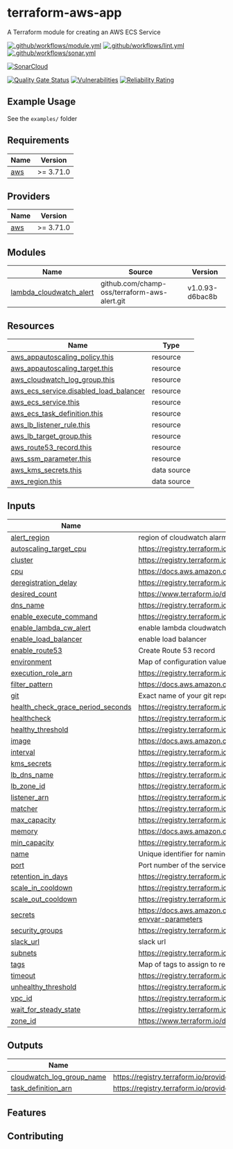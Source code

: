 # terraform-aws-app

A Terraform module for creating an AWS ECS Service

[![.github/workflows/module.yml](https://github.com/champ-oss/terraform-aws-app/actions/workflows/module.yml/badge.svg?branch=main)](https://github.com/champ-oss/terraform-aws-app/actions/workflows/module.yml)
[![.github/workflows/lint.yml](https://github.com/champ-oss/terraform-aws-app/actions/workflows/lint.yml/badge.svg?branch=main)](https://github.com/champ-oss/terraform-aws-app/actions/workflows/lint.yml)
[![.github/workflows/sonar.yml](https://github.com/champ-oss/terraform-aws-app/actions/workflows/sonar.yml/badge.svg)](https://github.com/champ-oss/terraform-aws-app/actions/workflows/sonar.yml)

[![SonarCloud](https://sonarcloud.io/images/project_badges/sonarcloud-black.svg)](https://sonarcloud.io/summary/new_code?id=terraform-aws-app_champ-oss)

[![Quality Gate Status](https://sonarcloud.io/api/project_badges/measure?project=terraform-aws-app_champ-oss&metric=alert_status)](https://sonarcloud.io/summary/new_code?id=terraform-aws-app_champ-oss)
[![Vulnerabilities](https://sonarcloud.io/api/project_badges/measure?project=terraform-aws-app_champ-oss&metric=vulnerabilities)](https://sonarcloud.io/summary/new_code?id=terraform-aws-app_champ-oss)
[![Reliability Rating](https://sonarcloud.io/api/project_badges/measure?project=terraform-aws-app_champ-oss&metric=reliability_rating)](https://sonarcloud.io/summary/new_code?id=terraform-aws-app_champ-oss)

## Example Usage

See the `examples/` folder

<!-- BEGIN_TF_DOCS -->
## Requirements

| Name | Version |
|------|---------|
| <a name="requirement_aws"></a> [aws](#requirement\_aws) | >= 3.71.0 |

## Providers

| Name | Version |
|------|---------|
| <a name="provider_aws"></a> [aws](#provider\_aws) | >= 3.71.0 |

## Modules

| Name | Source | Version |
|------|--------|---------|
| <a name="module_lambda_cloudwatch_alert"></a> [lambda\_cloudwatch\_alert](#module\_lambda\_cloudwatch\_alert) | github.com/champ-oss/terraform-aws-alert.git | v1.0.93-d6bac8b |

## Resources

| Name | Type |
|------|------|
| [aws_appautoscaling_policy.this](https://registry.terraform.io/providers/hashicorp/aws/latest/docs/resources/appautoscaling_policy) | resource |
| [aws_appautoscaling_target.this](https://registry.terraform.io/providers/hashicorp/aws/latest/docs/resources/appautoscaling_target) | resource |
| [aws_cloudwatch_log_group.this](https://registry.terraform.io/providers/hashicorp/aws/latest/docs/resources/cloudwatch_log_group) | resource |
| [aws_ecs_service.disabled_load_balancer](https://registry.terraform.io/providers/hashicorp/aws/latest/docs/resources/ecs_service) | resource |
| [aws_ecs_service.this](https://registry.terraform.io/providers/hashicorp/aws/latest/docs/resources/ecs_service) | resource |
| [aws_ecs_task_definition.this](https://registry.terraform.io/providers/hashicorp/aws/latest/docs/resources/ecs_task_definition) | resource |
| [aws_lb_listener_rule.this](https://registry.terraform.io/providers/hashicorp/aws/latest/docs/resources/lb_listener_rule) | resource |
| [aws_lb_target_group.this](https://registry.terraform.io/providers/hashicorp/aws/latest/docs/resources/lb_target_group) | resource |
| [aws_route53_record.this](https://registry.terraform.io/providers/hashicorp/aws/latest/docs/resources/route53_record) | resource |
| [aws_ssm_parameter.this](https://registry.terraform.io/providers/hashicorp/aws/latest/docs/resources/ssm_parameter) | resource |
| [aws_kms_secrets.this](https://registry.terraform.io/providers/hashicorp/aws/latest/docs/data-sources/kms_secrets) | data source |
| [aws_region.this](https://registry.terraform.io/providers/hashicorp/aws/latest/docs/data-sources/region) | data source |

## Inputs

| Name | Description | Type | Default | Required |
|------|-------------|------|---------|:--------:|
| <a name="input_alert_region"></a> [alert\_region](#input\_alert\_region) | region of cloudwatch alarm | `string` | `"us-east-2"` | no |
| <a name="input_autoscaling_target_cpu"></a> [autoscaling\_target\_cpu](#input\_autoscaling\_target\_cpu) | https://registry.terraform.io/providers/hashicorp/aws/latest/docs/resources/appautoscaling_policy#target_value | `number` | `75` | no |
| <a name="input_cluster"></a> [cluster](#input\_cluster) | https://registry.terraform.io/providers/hashicorp/aws/latest/docs/resources/ecs_service#cluster | `string` | n/a | yes |
| <a name="input_cpu"></a> [cpu](#input\_cpu) | https://docs.aws.amazon.com/AmazonECS/latest/developerguide/task-cpu-memory-error.html | `number` | `256` | no |
| <a name="input_deregistration_delay"></a> [deregistration\_delay](#input\_deregistration\_delay) | https://registry.terraform.io/providers/hashicorp/aws/latest/docs/resources/lb_target_group#deregistration_delay | `number` | `30` | no |
| <a name="input_desired_count"></a> [desired\_count](#input\_desired\_count) | https://www.terraform.io/docs/providers/aws/r/ecs_service.html#desired_count | `number` | `null` | no |
| <a name="input_dns_name"></a> [dns\_name](#input\_dns\_name) | https://registry.terraform.io/providers/hashicorp/aws/latest/docs/resources/route53_record#name | `string` | `""` | no |
| <a name="input_enable_execute_command"></a> [enable\_execute\_command](#input\_enable\_execute\_command) | https://registry.terraform.io/providers/hashicorp/aws/latest/docs/resources/ecs_service#enable_execute_command | `bool` | `false` | no |
| <a name="input_enable_lambda_cw_alert"></a> [enable\_lambda\_cw\_alert](#input\_enable\_lambda\_cw\_alert) | enable lambda cloudwatch alert | `bool` | `false` | no |
| <a name="input_enable_load_balancer"></a> [enable\_load\_balancer](#input\_enable\_load\_balancer) | enable load balancer | `bool` | `true` | no |
| <a name="input_enable_route53"></a> [enable\_route53](#input\_enable\_route53) | Create Route 53 record | `bool` | `true` | no |
| <a name="input_environment"></a> [environment](#input\_environment) | Map of configuration values to be converted into ECS native format | `map(string)` | `{}` | no |
| <a name="input_execution_role_arn"></a> [execution\_role\_arn](#input\_execution\_role\_arn) | https://registry.terraform.io/providers/hashicorp/aws/latest/docs/resources/ecs_task_definition#execution_role_arn | `string` | `""` | no |
| <a name="input_filter_pattern"></a> [filter\_pattern](#input\_filter\_pattern) | https://docs.aws.amazon.com/AmazonCloudWatch/latest/logs/FilterAndPatternSyntax.html#extract-log-event-values | `string` | `"ERROR"` | no |
| <a name="input_git"></a> [git](#input\_git) | Exact name of your git repository | `string` | n/a | yes |
| <a name="input_health_check_grace_period_seconds"></a> [health\_check\_grace\_period\_seconds](#input\_health\_check\_grace\_period\_seconds) | https://registry.terraform.io/providers/hashicorp/aws/latest/docs/resources/ecs_service#health_check_grace_period_seconds | `number` | `30` | no |
| <a name="input_healthcheck"></a> [healthcheck](#input\_healthcheck) | https://registry.terraform.io/providers/hashicorp/aws/latest/docs/resources/lb_target_group#path | `string` | `"/"` | no |
| <a name="input_healthy_threshold"></a> [healthy\_threshold](#input\_healthy\_threshold) | https://registry.terraform.io/providers/hashicorp/aws/latest/docs/resources/lb_target_group#healthy_threshold | `number` | `2` | no |
| <a name="input_image"></a> [image](#input\_image) | https://docs.aws.amazon.com/AmazonECS/latest/developerguide/task_definition_parameters.html#container_definition_image | `string` | n/a | yes |
| <a name="input_interval"></a> [interval](#input\_interval) | https://registry.terraform.io/providers/hashicorp/aws/latest/docs/resources/lb_target_group#interval | `number` | `15` | no |
| <a name="input_kms_secrets"></a> [kms\_secrets](#input\_kms\_secrets) | https://registry.terraform.io/providers/hashicorp/aws/latest/docs/data-sources/kms_secrets | `map(string)` | `{}` | no |
| <a name="input_lb_dns_name"></a> [lb\_dns\_name](#input\_lb\_dns\_name) | https://registry.terraform.io/providers/hashicorp/aws/latest/docs/resources/lb#dns_name | `string` | `""` | no |
| <a name="input_lb_zone_id"></a> [lb\_zone\_id](#input\_lb\_zone\_id) | https://registry.terraform.io/providers/hashicorp/aws/latest/docs/resources/lb#zone_id | `string` | `""` | no |
| <a name="input_listener_arn"></a> [listener\_arn](#input\_listener\_arn) | https://registry.terraform.io/providers/hashicorp/aws/latest/docs/resources/lb_listener_rule#listener_arn | `string` | `""` | no |
| <a name="input_matcher"></a> [matcher](#input\_matcher) | https://registry.terraform.io/providers/hashicorp/aws/latest/docs/resources/lb_target_group#matcher | `string` | `"200,301,302"` | no |
| <a name="input_max_capacity"></a> [max\_capacity](#input\_max\_capacity) | https://registry.terraform.io/providers/hashicorp/aws/latest/docs/resources/appautoscaling_target#max_capacity | `number` | `1` | no |
| <a name="input_memory"></a> [memory](#input\_memory) | https://docs.aws.amazon.com/AmazonECS/latest/developerguide/task-cpu-memory-error.html | `number` | `512` | no |
| <a name="input_min_capacity"></a> [min\_capacity](#input\_min\_capacity) | https://registry.terraform.io/providers/hashicorp/aws/latest/docs/resources/appautoscaling_target#min_capacity | `number` | `1` | no |
| <a name="input_name"></a> [name](#input\_name) | Unique identifier for naming resources | `string` | n/a | yes |
| <a name="input_port"></a> [port](#input\_port) | Port number of the service running inside your container | `number` | `8080` | no |
| <a name="input_retention_in_days"></a> [retention\_in\_days](#input\_retention\_in\_days) | https://registry.terraform.io/providers/hashicorp/aws/latest/docs/resources/cloudwatch_log_group#retention_in_days | `number` | `365` | no |
| <a name="input_scale_in_cooldown"></a> [scale\_in\_cooldown](#input\_scale\_in\_cooldown) | https://registry.terraform.io/providers/hashicorp/aws/latest/docs/resources/appautoscaling_policy#scale_in_cooldown | `number` | `60` | no |
| <a name="input_scale_out_cooldown"></a> [scale\_out\_cooldown](#input\_scale\_out\_cooldown) | https://registry.terraform.io/providers/hashicorp/aws/latest/docs/resources/appautoscaling_policy#scale_out_cooldown | `number` | `60` | no |
| <a name="input_secrets"></a> [secrets](#input\_secrets) | https://docs.aws.amazon.com/AmazonECS/latest/developerguide/specifying-sensitive-data-parameters.html#secrets-envvar-parameters | `map(string)` | `{}` | no |
| <a name="input_security_groups"></a> [security\_groups](#input\_security\_groups) | https://registry.terraform.io/providers/hashicorp/aws/latest/docs/resources/ecs_service#security_groups | `list(string)` | `[]` | no |
| <a name="input_slack_url"></a> [slack\_url](#input\_slack\_url) | slack url | `string` | `"https://hooks.slack.com/services/abc123"` | no |
| <a name="input_subnets"></a> [subnets](#input\_subnets) | https://registry.terraform.io/providers/hashicorp/aws/latest/docs/resources/ecs_service#subnets | `list(string)` | n/a | yes |
| <a name="input_tags"></a> [tags](#input\_tags) | Map of tags to assign to resources | `map(string)` | `{}` | no |
| <a name="input_timeout"></a> [timeout](#input\_timeout) | https://registry.terraform.io/providers/hashicorp/aws/latest/docs/resources/lb_target_group#timeout | `number` | `5` | no |
| <a name="input_unhealthy_threshold"></a> [unhealthy\_threshold](#input\_unhealthy\_threshold) | https://registry.terraform.io/providers/hashicorp/aws/latest/docs/resources/lb_target_group#unhealthy_threshold | `number` | `10` | no |
| <a name="input_vpc_id"></a> [vpc\_id](#input\_vpc\_id) | https://registry.terraform.io/providers/hashicorp/aws/latest/docs/resources/lb_target_group#vpc_id | `string` | n/a | yes |
| <a name="input_wait_for_steady_state"></a> [wait\_for\_steady\_state](#input\_wait\_for\_steady\_state) | https://registry.terraform.io/providers/hashicorp/aws/latest/docs/resources/ecs_service#wait_for_steady_state | `bool` | `true` | no |
| <a name="input_zone_id"></a> [zone\_id](#input\_zone\_id) | https://www.terraform.io/docs/providers/aws/r/route53_record.html#zone_id | `string` | `""` | no |

## Outputs

| Name | Description |
|------|-------------|
| <a name="output_cloudwatch_log_group_name"></a> [cloudwatch\_log\_group\_name](#output\_cloudwatch\_log\_group\_name) | https://registry.terraform.io/providers/hashicorp/aws/latest/docs/resources/cloudwatch_log_group#name |
| <a name="output_task_definition_arn"></a> [task\_definition\_arn](#output\_task\_definition\_arn) | https://registry.terraform.io/providers/hashicorp/aws/latest/docs/resources/ecs_task_definition#arn |
<!-- END_TF_DOCS -->

## Features



## Contributing


